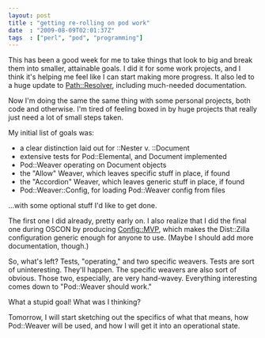 ```yaml
---
layout: post
title : "getting re-rolling on pod work"
date  : "2009-08-09T02:01:37Z"
tags  : ["perl", "pod", "programming"]
---
```

This has been a good week for me to take things that look to big and break them
into smaller, attainable goals.  I did it for some work projects, and I think
it's helping me feel like I can start making more progress.  It also led to a
huge update to [Path::Resolver](http://search.cpan.org/dist/Path-Resolver/),
including much-needed documentation.

Now I'm doing the same the same thing with some personal projects, both code
and otherwise.  I'm tired of feeling boxed in by huge projects that really just
need a lot of small steps taken.

My initial list of goals was:

* a clear distinction laid out for ::Nester v. ::Document
* extensive tests for Pod::Elemental, and Document implemented
* Pod::Weaver operating on Document objects
* the "Allow" Weaver, which leaves specific stuff in place, if found
* the "Accordion" Weaver, which leaves generic stuff in place, if found
* Pod::Weaver::Config, for loading Pod::Weaver config from files

...with some optional stuff I'd like to get done.

The first one I did already, pretty early on.  I also realize that I did the
final one during OSCON by producing
[Config::MVP](http://search.cpan.org/dist/Config-MVP), which makes the
Dist::Zilla configuration generic enough for anyone to use.  (Maybe I should
add more documentation, though.)

So, what's left?  Tests, "operating," and two specific weavers.  Tests are sort
of uninteresting.  They'll happen.  The specific weavers are also sort of
obvious.  Those two, especially, are very hand-wavey.  Everything interesting
comes down to "Pod::Weaver should work."

What a stupid goal!  What was I thinking?

Tomorrow, I will start sketching out the specifics of what that means, how
Pod::Weaver will be used, and how I will get it into an operational state.

